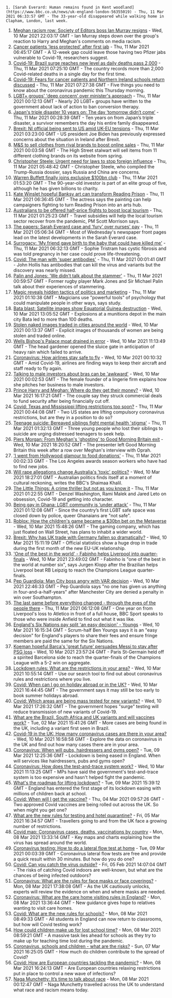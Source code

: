 
    1. [Sarah Everard: Human remains found in Kent woodland](https://www.bbc.co.uk/news/uk-england-london-56355019) - Thu, 11 Mar 2021 06:33:57 GMT - The 33-year-old disappeared while walking home in Clapham, London, last week.
1. [Meghan racism row: Society of Editors boss Ian Murray resigns](https://www.bbc.co.uk/news/uk-56355274) - Wed, 10 Mar 2021 22:03:17 GMT - Ian Murray steps down over the group's reaction to Harry and Meghan's comments on media racism.
1. [Cancer patients 'less protected' after first jab](https://www.bbc.co.uk/news/health-56351084) - Thu, 11 Mar 2021 06:45:17 GMT - A 12-week gap could leave those having two Pfizer jabs vulnerable to Covid-19, researchers suggest.
1. [Covid-19: Brazil surge reaches new level as daily deaths pass 2,000](https://www.bbc.co.uk/news/world-latin-america-56355861) - Thu, 11 Mar 2021 07:25:10 GMT - The country records more than 2,000 Covid-related deaths in a single day for the first time.
1. [Covid-19: Fears for cancer patients and Northern Ireland schools return discussed](https://www.bbc.co.uk/news/uk-56357020) - Thu, 11 Mar 2021 07:27:38 GMT - Five things you need to know about the coronavirus pandemic this Thursday morning.
1. [LGBT+ groups' 'deep concern' over minister's approach](https://www.bbc.co.uk/news/uk-politics-56353313) - Thu, 11 Mar 2021 00:12:13 GMT - Nearly 20 LGBT+ groups have written to the government about lack of action to ban conversion therapy.
1. [Japan's triple disaster 10 years on: The day ‘tomorrow didn’t come’](https://www.bbc.co.uk/news/world-asia-56344142) - Thu, 11 Mar 2021 00:28:39 GMT - Ten years on from Japan’s triple disaster, a survivor remembers the day his entire family disappeared.
1. [Brexit: NI official being sent to US amid UK-EU tensions](https://www.bbc.co.uk/news/uk-56356033) - Thu, 11 Mar 2021 03:23:00 GMT - US president Joe Biden has previously expressed concerns about the situation in Ireland after Brexit.
1. [M&S to sell clothes from rival brands to boost online sales](https://www.bbc.co.uk/news/business-56346245) - Thu, 11 Mar 2021 00:03:58 GMT - The High Street stalwart will sell items from 11 different clothing brands on its website from spring.
1. [Christopher Steele: Urgent need for laws to stop foreign influence](https://www.bbc.co.uk/news/uk-56348936) - Thu, 11 Mar 2021 05:48:42 GMT - Christopher Steele, who compiled the Trump-Russia dossier, says Russia and China are concerns.
1. [Warren Buffett finally joins exclusive $100bn club](https://www.bbc.co.uk/news/business-56355992) - Thu, 11 Mar 2021 01:53:20 GMT - The 90-year-old investor is part of an elite group of five, although he has given billions to charity.
1. [Kate Winslet hopeful Banksy art can transform Reading Prison](https://www.bbc.co.uk/news/uk-england-berkshire-56320620) - Thu, 11 Mar 2021 06:36:45 GMT - The actress says the painting can help campaigners fighting to turn Reading Prison into an arts hub.
1. [Australians to be offered half-price flights to boost local tourism](https://www.bbc.co.uk/news/world-australia-56355694) - Thu, 11 Mar 2021 01:25:23 GMT - Travel subsidies will help the local tourism sector recover from the pandemic, PM Scott Morrison says.
1. [The papers: Sarah Everard case and 'fury' over nurses' pay](https://www.bbc.co.uk/news/blogs-the-papers-56355464) - Thu, 11 Mar 2021 05:06:34 GMT - Most of Wednesday's newspaper front pages lead on the latest developments in the Sarah Everard case.
1. [Surrogacy: 'My friend gave birth to the baby that could have killed me'](https://www.bbc.co.uk/news/uk-england-birmingham-56338936) - Thu, 11 Mar 2021 06:32:13 GMT - Sophie Tristram has cystic fibrosis and was told pregnancy in her case could prove life-threatening.
1. [Covid: The man with 'super antibodies'](https://www.bbc.co.uk/news/world-us-canada-56324050) - Thu, 11 Mar 2021 00:01:41 GMT - John Hollis has antibodies that can kill the virus and variants but the discovery was nearly missed.
1. [Palin and Jones: 'We didn't talk about the stammer'](https://www.bbc.co.uk/news/uk-56351958) - Thu, 11 Mar 2021 00:59:57 GMT - Former rugby player Mark Jones and Sir Michael Palin talk about their experiences of stammering.
1. [Magic reveals hidden tactics of politics and marketing](https://www.bbc.co.uk/news/education-56352500) - Thu, 11 Mar 2021 01:10:38 GMT - Magicians use "powerful tools" of psychology that could manipulate people in other ways, says study.
1. [Bata blast: Satellite images show Equatorial Guinea destruction](https://www.bbc.co.uk/news/world-africa-56337856) - Wed, 10 Mar 2021 13:05:52 GMT - Explosions at a munitions depot in the main city Bata led to more than 100 deaths.
1. [Stolen naked images traded in cities around the world](https://www.bbc.co.uk/news/uk-56333561) - Wed, 10 Mar 2021 00:13:37 GMT - Explicit images of thousands of women are being stolen and traded online.
1. [Wells Bishop's Palace moat drained in error](https://www.bbc.co.uk/news/uk-england-somerset-56345521) - Wed, 10 Mar 2021 11:13:49 GMT - The head gardener opened the sluice gate in anticipation of heavy rain which failed to arrive.
1. [Coronavirus: How airlines stay safe to fly](https://www.bbc.co.uk/news/business-56335125) - Wed, 10 Mar 2021 00:10:32 GMT - Amid Covid-19, airlines are finding ways to keep their aircraft and staff ready to fly again.
1. [Talking to male investors about bras can be 'awkward'](https://www.bbc.co.uk/news/business-56294680) - Wed, 10 Mar 2021 00:02:53 GMT - The female founder of a lingerie firm explains how she pitches her business to male investors.
1. [Prince Harry and Meghan: Where do they get their money?](https://www.bbc.co.uk/news/explainers-51047186) - Wed, 10 Mar 2021 16:17:21 GMT - The couple say they struck commercial deals to fund security after being financially cut off.
1. [Covid: Texas and Mississippi lifting restrictions too soon?](https://www.bbc.co.uk/news/world-us-canada-56297329) - Thu, 11 Mar 2021 00:44:08 GMT - Two US states are lifting compulsory coronavirus restrictions, but are they in a position to do so?
1. [Teenage suicide: Bereaved siblings fight mental health 'stigma'](https://www.bbc.co.uk/news/uk-england-kent-56333571) - Thu, 11 Mar 2021 01:32:13 GMT - Three young people who lost their siblings to suicide are urging distressed teenagers to seek help.
1. [Piers Morgan: From Meghan's 'ghosting' to Good Morning Britain exit](https://www.bbc.co.uk/news/entertainment-arts-56326337) - Wed, 10 Mar 2021 18:20:52 GMT - The presenter left Good Morning Britain this week after a row over Meghan's interview with Oprah.
1. ['I went from Hollywood glamour to food donations'](https://www.bbc.co.uk/news/business-56334012) - Thu, 11 Mar 2021 00:02:33 GMT - The Los Angeles awards season workers who have had to find new jobs.
1. [Will rape allegations change Australia's 'toxic' politics?](https://www.bbc.co.uk/news/world-australia-56342255) - Wed, 10 Mar 2021 18:27:01 GMT - Australian politics finds itself at a moment of cultural reckoning, writes the BBC's Shaimaa Khalil.
1. [The Little Things: A crime thriller but not as you know it](https://www.bbc.co.uk/news/entertainment-arts-55718906) - Thu, 11 Mar 2021 01:22:55 GMT - Denzel Washington, Rami Malek and Jared Leto on obsession, Covid-19 and getting into character.
1. [Being gay in Ghana: LGBT community is ‘under attack’](https://www.bbc.co.uk/news/newsbeat-56325310) - Thu, 11 Mar 2021 01:12:08 GMT - Since the country’s first LGBT safe space was closed down by police, queer Ghanaians are "not safe".
1. [Roblox: How the children's game became a $30bn bet on the Metaverse](https://www.bbc.co.uk/news/technology-56345586) - Wed, 10 Mar 2021 15:48:26 GMT - The gaming company, which has just floated on Wall Street, has plans to inhabit a wider world.
1. [Brexit: Why has UK trade with Germany fallen so dramatically?](https://www.bbc.co.uk/news/56347096) - Wed, 10 Mar 2021 15:11:19 GMT - Official statistics show a huge drop in trade during the first month of the new EU-UK relationship.
1. ['One of the best in the world' - Fabinho helps Liverpool into quarter-finals](https://www.bbc.co.uk/sport/football/56337829) - Wed, 10 Mar 2021 23:49:02 GMT - Fabinho is "one of the best in the world at number six", says Jurgen Klopp after the Brazilian helps Liverpool beat RB Leipzig to reach the Champions League quarter-finals.
1. [Pep Guardiola: Man City boss angry with VAR decision](https://www.bbc.co.uk/sport/football/56347076) - Wed, 10 Mar 2021 22:46:33 GMT - Pep Guardiola says "no one has given us anything in four-and-a-half-years" after Manchester City are denied a penalty in win over Southampton.
1. [The last game before everything changed - through the eyes of the people there](https://www.bbc.co.uk/sport/football/56204409) - Thu, 11 Mar 2021 06:12:08 GMT - One year on from Liverpool's loss to Atletico in front of a full house, BBC Sport speaks to those who were inside Anfield to find out what it was like.
1. [England's Six Nations pay split 'an easy decision' - Youngs](https://www.bbc.co.uk/sport/rugby-union/56351194) - Wed, 10 Mar 2021 16:15:34 GMT - Scrum-half Ben Youngs says it is an "easy decision" for England's players to share their fees and ensure fringe members are paid the same for the Six Nations.
1. [Koeman hopeful Barca's 'great future' persuades Messi to stay after PSG loss](https://www.bbc.co.uk/sport/football/56335495) - Wed, 10 Mar 2021 23:57:24 GMT - Paris St-Germain held off a spirited Barcelona side to reach the quarter-finals of the Champions League with a 5-2 win on aggregate.
1. [Lockdown rules: What are the restrictions in your area?](https://www.bbc.co.uk/news/uk-54373904) - Wed, 10 Mar 2021 10:55:14 GMT - Use our search tool to find out about coronavirus rules and restrictions where you live.
1. [Covid: When can I go on holiday abroad or in the UK?](https://www.bbc.co.uk/news/explainers-52646738) - Wed, 10 Mar 2021 16:44:45 GMT - The government says it may still be too early to book summer holidays abroad.
1. [Covid: Which areas are being mass tested for new variants?](https://www.bbc.co.uk/news/explainers-54872039) - Wed, 10 Mar 2021 17:26:32 GMT - The government hopes "surge" testing will reduce transmission of new variants of Covid-19.
1. [What are the Brazil, South Africa and UK variants and will vaccines work?](https://www.bbc.co.uk/news/health-55659820) - Tue, 02 Mar 2021 15:41:26 GMT - More cases are being found in the UK, including a variant first seen in Brazil.
1. [Covid-19 in the UK: How many coronavirus cases are there in your area?](https://www.bbc.co.uk/news/uk-51768274) - Wed, 10 Mar 2021 16:58:58 GMT - Explore the data on coronavirus in the UK and find out how many cases there are in your area.
1. [Coronavirus: When will pubs, hairdressers and gyms open?](https://www.bbc.co.uk/news/explainers-53349989) - Tue, 09 Mar 2021 12:25:36 GMT - Lockdown is being eased in England. When will services like hairdressers, pubs and gyms open?
1. [Coronavirus: How does the test-and-trace system work?](https://www.bbc.co.uk/news/explainers-52442754) - Wed, 10 Mar 2021 11:13:25 GMT - MPs have said the government's test-and-trace system is too expensive and hasn't helped fight the pandemic.
1. [What's the roadmap for lifting lockdown?](https://www.bbc.co.uk/news/explainers-52530518) - Tue, 09 Mar 2021 15:39:12 GMT - England has entered the first stage of its lockdown easing with millions of children back at school.
1. [Covid: When will I get the vaccine?](https://www.bbc.co.uk/news/health-55045639) - Thu, 04 Mar 2021 09:57:26 GMT - Two approved Covid vaccines are being rolled out across the UK. So when might you get one?
1. [What are the new rules for testing and hotel quarantine?](https://www.bbc.co.uk/news/explainers-52544307) - Fri, 05 Mar 2021 16:34:57 GMT - Travellers going to and from the UK face a growing number of restrictions.
1. [Covid map: Coronavirus cases, deaths, vaccinations by country](https://www.bbc.co.uk/news/world-51235105) - Mon, 08 Mar 2021 13:33:14 GMT - Key maps and charts explaining how the virus has spread around the world.
1. [Coronavirus testing: How to do a lateral flow test at home](https://www.bbc.co.uk/news/health-56326456) - Tue, 09 Mar 2021 00:03:39 GMT - Coronavirus lateral flow tests are free and provide a quick result within 30 minutes. But how do you do one?
1. [Covid: Can you catch the virus outside?](https://www.bbc.co.uk/news/explainers-55680305) - Fri, 05 Feb 2021 14:07:04 GMT - The risks of catching Covid indoors are well-known, but what are the chances of being infected outdoors?
1. [Coronavirus: What are the rules for face masks or face coverings?](https://www.bbc.co.uk/news/health-51205344) - Mon, 08 Mar 2021 17:38:08 GMT - As the UK cautiously unlocks, experts will review the evidence on when and where masks are needed.
1. [Coronavirus: What are the care home visiting rules in England?](https://www.bbc.co.uk/news/explainers-53503712) - Mon, 08 Mar 2021 13:36:44 GMT - New guidance gives hope to relatives wanting to visit care homes.
1. [Covid: What are the new rules for schools?](https://www.bbc.co.uk/news/education-51643556) - Mon, 08 Mar 2021 08:49:33 GMT - All students in England can now return to classrooms, but how will Covid testing work?
1. [How could children make up for lost school time?](https://www.bbc.co.uk/news/explainers-55938837) - Mon, 08 Mar 2021 08:59:21 GMT - A massive task lies ahead for schools as they try to make up for teaching time lost during the pandemic.
1. [Coronavirus, schools and children - what are the risks?](https://www.bbc.co.uk/news/health-52003804) - Sun, 07 Mar 2021 16:25:05 GMT - How much do children contribute to the spread of Covid?
1. [Covid: How are European countries tackling the pandemic?](https://www.bbc.co.uk/news/explainers-53640249) - Mon, 08 Mar 2021 16:24:13 GMT - Are European countries relaxing restrictions put in place to control a new wave of infections?
1. [Naga Munchetty: It’s time to talk about race](https://www.bbc.co.uk/news/stories-56253480) - Mon, 08 Mar 2021 00:12:47 GMT - Naga Munchetty travelled across the UK to understand what race and racism means today.

